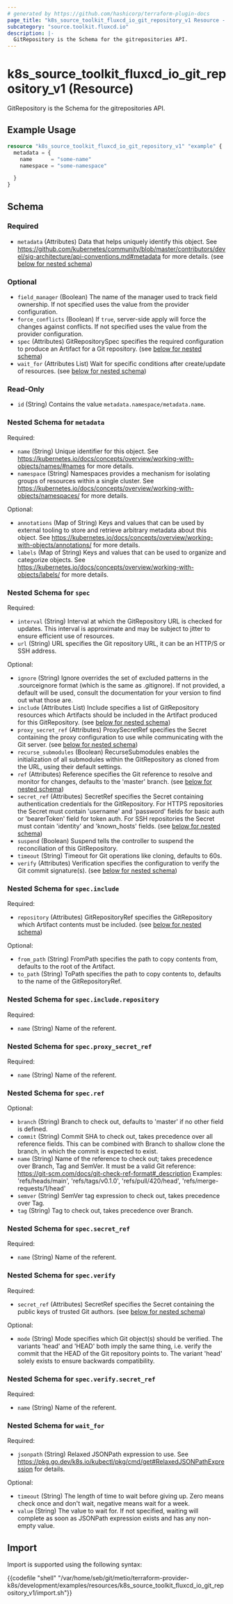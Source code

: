 ```yaml
---
# generated by https://github.com/hashicorp/terraform-plugin-docs
page_title: "k8s_source_toolkit_fluxcd_io_git_repository_v1 Resource - terraform-provider-k8s"
subcategory: "source.toolkit.fluxcd.io"
description: |-
  GitRepository is the Schema for the gitrepositories API.
---
```


# k8s_source_toolkit_fluxcd_io_git_repository_v1 (Resource)

GitRepository is the Schema for the gitrepositories API.

## Example Usage

```terraform
resource "k8s_source_toolkit_fluxcd_io_git_repository_v1" "example" {
  metadata = {
    name      = "some-name"
    namespace = "some-namespace"

  }
}
```

<!-- schema generated by tfplugindocs -->
## Schema

### Required

- `metadata` (Attributes) Data that helps uniquely identify this object. See https://github.com/kubernetes/community/blob/master/contributors/devel/sig-architecture/api-conventions.md#metadata for more details. (see [below for nested schema](#nestedatt--metadata))

### Optional

- `field_manager` (Boolean) The name of the manager used to track field ownership. If not specified uses the value from the provider configuration.
- `force_conflicts` (Boolean) If `true`, server-side apply will force the changes against conflicts. If not specified uses the value from the provider configuration.
- `spec` (Attributes) GitRepositorySpec specifies the required configuration to produce an Artifact for a Git repository. (see [below for nested schema](#nestedatt--spec))
- `wait_for` (Attributes List) Wait for specific conditions after create/update of resources. (see [below for nested schema](#nestedatt--wait_for))

### Read-Only

- `id` (String) Contains the value `metadata.namespace/metadata.name`.

<a id="nestedatt--metadata"></a>
### Nested Schema for `metadata`

Required:

- `name` (String) Unique identifier for this object. See https://kubernetes.io/docs/concepts/overview/working-with-objects/names/#names for more details.
- `namespace` (String) Namespaces provides a mechanism for isolating groups of resources within a single cluster. See https://kubernetes.io/docs/concepts/overview/working-with-objects/namespaces/ for more details.

Optional:

- `annotations` (Map of String) Keys and values that can be used by external tooling to store and retrieve arbitrary metadata about this object. See https://kubernetes.io/docs/concepts/overview/working-with-objects/annotations/ for more details.
- `labels` (Map of String) Keys and values that can be used to organize and categorize objects. See https://kubernetes.io/docs/concepts/overview/working-with-objects/labels/ for more details.


<a id="nestedatt--spec"></a>
### Nested Schema for `spec`

Required:

- `interval` (String) Interval at which the GitRepository URL is checked for updates. This interval is approximate and may be subject to jitter to ensure efficient use of resources.
- `url` (String) URL specifies the Git repository URL, it can be an HTTP/S or SSH address.

Optional:

- `ignore` (String) Ignore overrides the set of excluded patterns in the .sourceignore format (which is the same as .gitignore). If not provided, a default will be used, consult the documentation for your version to find out what those are.
- `include` (Attributes List) Include specifies a list of GitRepository resources which Artifacts should be included in the Artifact produced for this GitRepository. (see [below for nested schema](#nestedatt--spec--include))
- `proxy_secret_ref` (Attributes) ProxySecretRef specifies the Secret containing the proxy configuration to use while communicating with the Git server. (see [below for nested schema](#nestedatt--spec--proxy_secret_ref))
- `recurse_submodules` (Boolean) RecurseSubmodules enables the initialization of all submodules within the GitRepository as cloned from the URL, using their default settings.
- `ref` (Attributes) Reference specifies the Git reference to resolve and monitor for changes, defaults to the 'master' branch. (see [below for nested schema](#nestedatt--spec--ref))
- `secret_ref` (Attributes) SecretRef specifies the Secret containing authentication credentials for the GitRepository. For HTTPS repositories the Secret must contain 'username' and 'password' fields for basic auth or 'bearerToken' field for token auth. For SSH repositories the Secret must contain 'identity' and 'known_hosts' fields. (see [below for nested schema](#nestedatt--spec--secret_ref))
- `suspend` (Boolean) Suspend tells the controller to suspend the reconciliation of this GitRepository.
- `timeout` (String) Timeout for Git operations like cloning, defaults to 60s.
- `verify` (Attributes) Verification specifies the configuration to verify the Git commit signature(s). (see [below for nested schema](#nestedatt--spec--verify))

<a id="nestedatt--spec--include"></a>
### Nested Schema for `spec.include`

Required:

- `repository` (Attributes) GitRepositoryRef specifies the GitRepository which Artifact contents must be included. (see [below for nested schema](#nestedatt--spec--include--repository))

Optional:

- `from_path` (String) FromPath specifies the path to copy contents from, defaults to the root of the Artifact.
- `to_path` (String) ToPath specifies the path to copy contents to, defaults to the name of the GitRepositoryRef.

<a id="nestedatt--spec--include--repository"></a>
### Nested Schema for `spec.include.repository`

Required:

- `name` (String) Name of the referent.



<a id="nestedatt--spec--proxy_secret_ref"></a>
### Nested Schema for `spec.proxy_secret_ref`

Required:

- `name` (String) Name of the referent.


<a id="nestedatt--spec--ref"></a>
### Nested Schema for `spec.ref`

Optional:

- `branch` (String) Branch to check out, defaults to 'master' if no other field is defined.
- `commit` (String) Commit SHA to check out, takes precedence over all reference fields.  This can be combined with Branch to shallow clone the branch, in which the commit is expected to exist.
- `name` (String) Name of the reference to check out; takes precedence over Branch, Tag and SemVer.  It must be a valid Git reference: https://git-scm.com/docs/git-check-ref-format#_description Examples: 'refs/heads/main', 'refs/tags/v0.1.0', 'refs/pull/420/head', 'refs/merge-requests/1/head'
- `semver` (String) SemVer tag expression to check out, takes precedence over Tag.
- `tag` (String) Tag to check out, takes precedence over Branch.


<a id="nestedatt--spec--secret_ref"></a>
### Nested Schema for `spec.secret_ref`

Required:

- `name` (String) Name of the referent.


<a id="nestedatt--spec--verify"></a>
### Nested Schema for `spec.verify`

Required:

- `secret_ref` (Attributes) SecretRef specifies the Secret containing the public keys of trusted Git authors. (see [below for nested schema](#nestedatt--spec--verify--secret_ref))

Optional:

- `mode` (String) Mode specifies which Git object(s) should be verified.  The variants 'head' and 'HEAD' both imply the same thing, i.e. verify the commit that the HEAD of the Git repository points to. The variant 'head' solely exists to ensure backwards compatibility.

<a id="nestedatt--spec--verify--secret_ref"></a>
### Nested Schema for `spec.verify.secret_ref`

Required:

- `name` (String) Name of the referent.




<a id="nestedatt--wait_for"></a>
### Nested Schema for `wait_for`

Required:

- `jsonpath` (String) Relaxed JSONPath expression to use. See https://pkg.go.dev/k8s.io/kubectl/pkg/cmd/get#RelaxedJSONPathExpression for details.

Optional:

- `timeout` (String) The length of time to wait before giving up. Zero means check once and don't wait, negative means wait for a week.
- `value` (String) The value to wait for. If not specified, waiting will complete as soon as JSONPath expression exists and has any non-empty value.

## Import

Import is supported using the following syntax:

{{codefile "shell" "/var/home/seb/git/metio/terraform-provider-k8s/development/examples/resources/k8s_source_toolkit_fluxcd_io_git_repository_v1/import.sh"}}
